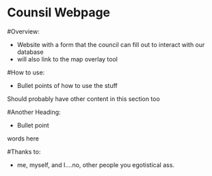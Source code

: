 Counsil Webpage
===============

#Overview:
* Website with a form that the council can fill out to interact with our database
* will also link to the map overlay tool

#How to use:
* Bullet points of how to use the stuff

Should probably have other content in this section too

#Another Heading:
* Bullet point

words here

#Thanks to:
* me, myself, and I....no, other people you egotistical ass.